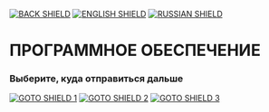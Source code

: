 [![BACK SHIELD](https://img.shields.io/badge/..%2F-Back-444?style=flat-square)](..)
[![ENGLISH SHIELD](https://img.shields.io/badge/-English-444?style=flat-square)]()
[![RUSSIAN SHIELD](https://img.shields.io/badge/-Русский-08f?style=flat-square)](RU_README.md)

# ПРОГРАММНОЕ ОБЕСПЕЧЕНИЕ

### Выберите, куда отправиться дальше
[![GOTO SHIELD 1](https://img.shields.io/badge/Прошивка-666?style=for-the-badge&logoColor=FFF)](firmware/RU_README.md)
[![GOTO SHIELD 2](https://img.shields.io/badge/Драйвер-666?style=for-the-badge&logoColor=FFF)](driver/RU_README.md)
[![GOTO SHIELD 3](https://img.shields.io/badge/Библиотеки-666?style=for-the-badge&logoColor=FFF)](libraries/RU_README.md)

